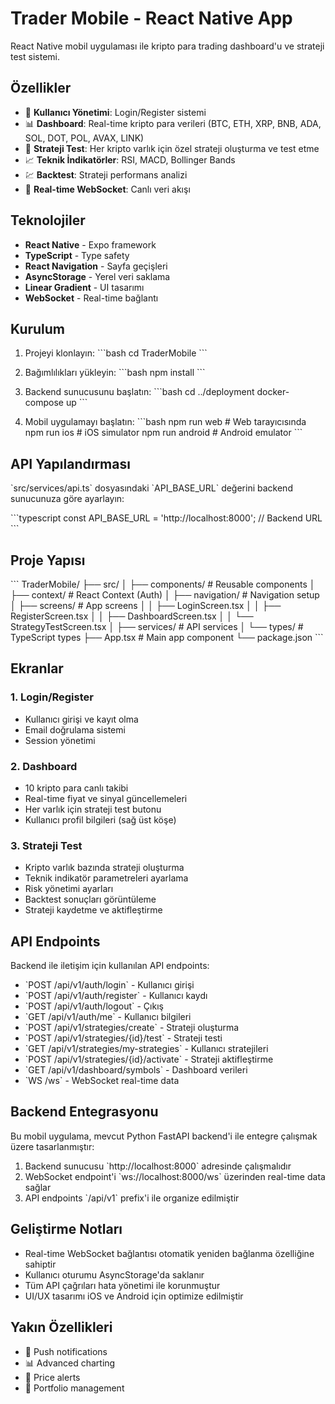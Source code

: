 # Trader Mobile - React Native App

React Native mobil uygulaması ile kripto para trading dashboard'u ve strateji test sistemi.

## Özellikler

- 👤 **Kullanıcı Yönetimi**: Login/Register sistemi
- 📊 **Dashboard**: Real-time kripto para verileri (BTC, ETH, XRP, BNB, ADA, SOL, DOT, POL, AVAX, LINK)
- 🎯 **Strateji Test**: Her kripto varlık için özel strateji oluşturma ve test etme
- 📈 **Teknik İndikatörler**: RSI, MACD, Bollinger Bands
- 💹 **Backtest**: Strateji performans analizi
- 🔄 **Real-time WebSocket**: Canlı veri akışı

## Teknolojiler

- **React Native** - Expo framework
- **TypeScript** - Type safety
- **React Navigation** - Sayfa geçişleri
- **AsyncStorage** - Yerel veri saklama
- **Linear Gradient** - UI tasarımı
- **WebSocket** - Real-time bağlantı

## Kurulum

1. Projeyi klonlayın:
\`\`\`bash
cd TraderMobile
\`\`\`

2. Bağımlılıkları yükleyin:
\`\`\`bash
npm install
\`\`\`

3. Backend sunucusunu başlatın:
\`\`\`bash
cd ../deployment
docker-compose up
\`\`\`

4. Mobil uygulamayı başlatın:
\`\`\`bash
npm run web     # Web tarayıcısında
npm run ios     # iOS simulator
npm run android # Android emulator
\`\`\`

## API Yapılandırması

\`src/services/api.ts\` dosyasındaki \`API_BASE_URL\` değerini backend sunucunuza göre ayarlayın:

\`\`\`typescript
const API_BASE_URL = 'http://localhost:8000'; // Backend URL
\`\`\`

## Proje Yapısı

\`\`\`
TraderMobile/
├── src/
│   ├── components/          # Reusable components
│   ├── context/            # React Context (Auth)
│   ├── navigation/         # Navigation setup
│   ├── screens/           # App screens
│   │   ├── LoginScreen.tsx
│   │   ├── RegisterScreen.tsx
│   │   ├── DashboardScreen.tsx
│   │   └── StrategyTestScreen.tsx
│   ├── services/          # API services
│   └── types/             # TypeScript types
├── App.tsx               # Main app component
└── package.json
\`\`\`

## Ekranlar

### 1. Login/Register
- Kullanıcı girişi ve kayıt olma
- Email doğrulama sistemi
- Session yönetimi

### 2. Dashboard
- 10 kripto para canlı takibi
- Real-time fiyat ve sinyal güncellemeleri
- Her varlık için strateji test butonu
- Kullanıcı profil bilgileri (sağ üst köşe)

### 3. Strateji Test
- Kripto varlık bazında strateji oluşturma
- Teknik indikatör parametreleri ayarlama
- Risk yönetimi ayarları
- Backtest sonuçları görüntüleme
- Strateji kaydetme ve aktifleştirme

## API Endpoints

Backend ile iletişim için kullanılan API endpoints:

- \`POST /api/v1/auth/login\` - Kullanıcı girişi
- \`POST /api/v1/auth/register\` - Kullanıcı kaydı
- \`POST /api/v1/auth/logout\` - Çıkış
- \`GET /api/v1/auth/me\` - Kullanıcı bilgileri
- \`POST /api/v1/strategies/create\` - Strateji oluşturma
- \`POST /api/v1/strategies/{id}/test\` - Strateji testi
- \`GET /api/v1/strategies/my-strategies\` - Kullanıcı stratejileri
- \`POST /api/v1/strategies/{id}/activate\` - Strateji aktifleştirme
- \`GET /api/v1/dashboard/symbols\` - Dashboard verileri
- \`WS /ws\` - WebSocket real-time data

## Backend Entegrasyonu

Bu mobil uygulama, mevcut Python FastAPI backend'i ile entegre çalışmak üzere tasarlanmıştır:

1. Backend sunucusu \`http://localhost:8000\` adresinde çalışmalıdır
2. WebSocket endpoint'i \`ws://localhost:8000/ws\` üzerinden real-time data sağlar
3. API endpoints \`/api/v1\` prefix'i ile organize edilmiştir

## Geliştirme Notları

- Real-time WebSocket bağlantısı otomatik yeniden bağlanma özelliğine sahiptir
- Kullanıcı oturumu AsyncStorage'da saklanır
- Tüm API çağrıları hata yönetimi ile korunmuştur
- UI/UX tasarımı iOS ve Android için optimize edilmiştir

## Yakın Özellikleri

- 📱 Push notifications
- 📊 Advanced charting
- 🔔 Price alerts
- 💼 Portfolio management